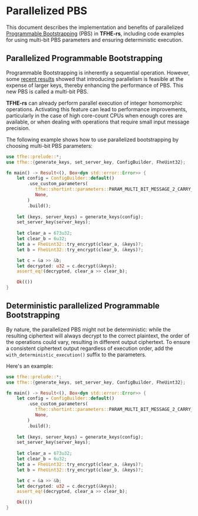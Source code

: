 # Parallelized PBS

This document describes the implementation and benefits of parallelized [Programmable Bootstrapping](../getting\_started/security\_and\_cryptography.md) (PBS) in **TFHE-rs**, including code examples for using multi-bit PBS parameters and ensuring deterministic execution.

## Parallelized Programmable Bootstrapping

Programmable Bootstrapping is inherently a sequential operation. However, some [recent results](https://marcjoye.github.io/papers/JP22ternary.pdf) showed that introducing parallelism is feasible at the expense of larger keys, thereby enhancing the performance of PBS. This new PBS is called a multi-bit PBS.

**TFHE-rs** can already perform parallel execution of integer homomorphic operations. Activating this feature can lead to performance improvements, particularly in the case of high core-count CPUs when enough cores are available, or when dealing with operations that require small input message precision.

The following example shows how to use parallelized bootstrapping by choosing multi-bit PBS parameters:

```rust
use tfhe::prelude::*;
use tfhe::{generate_keys, set_server_key, ConfigBuilder, FheUint32};

fn main() -> Result<(), Box<dyn std::error::Error>> {
    let config = ConfigBuilder::default()
        .use_custom_parameters(
           tfhe::shortint::parameters::PARAM_MULTI_BIT_MESSAGE_2_CARRY_2_GROUP_3_KS_PBS,
           None,
        )
        .build();
        
    let (keys, server_keys) = generate_keys(config);
    set_server_key(server_keys);
    
    let clear_a = 673u32;
    let clear_b = 6u32;
    let a = FheUint32::try_encrypt(clear_a, &keys)?;
    let b = FheUint32::try_encrypt(clear_b, &keys)?;

    let c = &a >> &b;
    let decrypted: u32 = c.decrypt(&keys);
    assert_eq!(decrypted, clear_a >> clear_b);

    Ok(())
}
```

## Deterministic parallelized Programmable Bootstrapping

By nature, the parallelized PBS might not be deterministic: while the resulting ciphertext will always decrypt to the correct plaintext, the order of the operations could vary, resulting in different output ciphertext. To ensure a consistent ciphertext output regardless of execution order, add the `with_deterministic_execution()` suffix to the parameters.

Here's an example:

```rust
use tfhe::prelude::*;
use tfhe::{generate_keys, set_server_key, ConfigBuilder, FheUint32};

fn main() -> Result<(), Box<dyn std::error::Error>> {
    let config = ConfigBuilder::default()
        .use_custom_parameters(
           tfhe::shortint::parameters::PARAM_MULTI_BIT_MESSAGE_2_CARRY_2_GROUP_3_KS_PBS.with_deterministic_execution(),
           None,
        )
        .build();
        
    let (keys, server_keys) = generate_keys(config);
    set_server_key(server_keys);
    
    let clear_a = 673u32;
    let clear_b = 6u32;
    let a = FheUint32::try_encrypt(clear_a, &keys)?;
    let b = FheUint32::try_encrypt(clear_b, &keys)?;

    let c = &a >> &b;
    let decrypted: u32 = c.decrypt(&keys);
    assert_eq!(decrypted, clear_a >> clear_b);

    Ok(())
}
```

